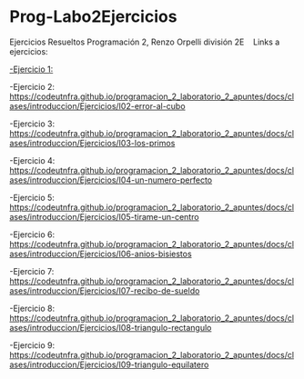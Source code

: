 # Prog-Labo2Ejercicios
Ejercicios Resueltos Programación 2, Renzo Orpelli división 2E
&nbsp;&nbsp;
Links a ejercicios:

<a href="https://codeutnfra.github.io/programacion_2_laboratorio_2_apuntes/docs/clases/introduccion/Ejercicios/I01-maximo-minimo-promedio">-Ejercicio 1:</a>
 

-Ejercicio 2: https://codeutnfra.github.io/programacion_2_laboratorio_2_apuntes/docs/clases/introduccion/Ejercicios/I02-error-al-cubo

-Ejercicio 3: https://codeutnfra.github.io/programacion_2_laboratorio_2_apuntes/docs/clases/introduccion/Ejercicios/I03-los-primos

-Ejercicio 4: https://codeutnfra.github.io/programacion_2_laboratorio_2_apuntes/docs/clases/introduccion/Ejercicios/I04-un-numero-perfecto

-Ejercicio 5: https://codeutnfra.github.io/programacion_2_laboratorio_2_apuntes/docs/clases/introduccion/Ejercicios/I05-tirame-un-centro

-Ejercicio 6: https://codeutnfra.github.io/programacion_2_laboratorio_2_apuntes/docs/clases/introduccion/Ejercicios/I06-anios-bisiestos

-Ejercicio 7: https://codeutnfra.github.io/programacion_2_laboratorio_2_apuntes/docs/clases/introduccion/Ejercicios/I07-recibo-de-sueldo

-Ejercicio 8: https://codeutnfra.github.io/programacion_2_laboratorio_2_apuntes/docs/clases/introduccion/Ejercicios/I08-triangulo-rectangulo

-Ejercicio 9: https://codeutnfra.github.io/programacion_2_laboratorio_2_apuntes/docs/clases/introduccion/Ejercicios/I09-triangulo-equilatero

